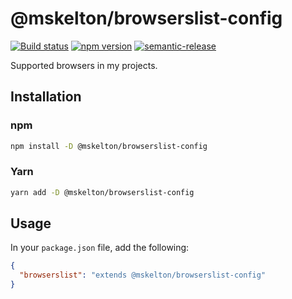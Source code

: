 # @mskelton/browserslist-config

[![Build status](https://github.com/mskelton/browserslist-config/workflows/Build/badge.svg)](https://github.com/mskelton/browserslist-config/actions)
[![npm version](https://img.shields.io/npm/v/@mskelton/browserslist-config)](https://www.npmjs.com/package/@mskelton/browserslist-config)
[![semantic-release](https://img.shields.io/badge/%20%20%F0%9F%93%A6%F0%9F%9A%80-semantic--release-e10079.svg)](https://github.com/semantic-release/semantic-release)

Supported browsers in my projects.

## Installation

### npm

```sh
npm install -D @mskelton/browserslist-config
```

### Yarn

```sh
yarn add -D @mskelton/browserslist-config
```

## Usage

In your `package.json` file, add the following:

```json
{
  "browserslist": "extends @mskelton/browserslist-config"
}
```
